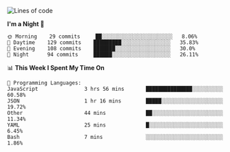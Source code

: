 <!--START_SECTION:waka-->
![Lines of code](https://img.shields.io/badge/From%20Hello%20World%20I%27ve%20Written-146043%20lines%20of%20code-blue)

**I'm a Night 🦉** 

```text
🌞 Morning    29 commits     ██░░░░░░░░░░░░░░░░░░░░░░░   8.06% 
🌆 Daytime    129 commits    █████████░░░░░░░░░░░░░░░░   35.83% 
🌃 Evening    108 commits    ███████░░░░░░░░░░░░░░░░░░   30.0% 
🌙 Night      94 commits     ██████░░░░░░░░░░░░░░░░░░░   26.11%

```


📊 **This Week I Spent My Time On** 

```text
💬 Programming Languages: 
JavaScript               3 hrs 56 mins       ███████████████░░░░░░░░░░   60.58% 
JSON                     1 hr 16 mins        █████░░░░░░░░░░░░░░░░░░░░   19.72% 
Other                    44 mins             ██░░░░░░░░░░░░░░░░░░░░░░░   11.34% 
YAML                     25 mins             █░░░░░░░░░░░░░░░░░░░░░░░░   6.45% 
Bash                     7 mins              ░░░░░░░░░░░░░░░░░░░░░░░░░   1.86%

```


<!--END_SECTION:waka-->
